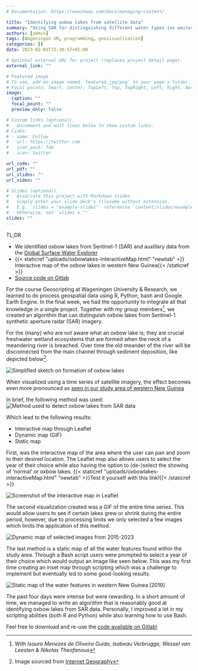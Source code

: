 ```yaml
---
# Documentation: https://wowchemy.com/docs/managing-content/

title: "Identifying oxbow lakes from satellite data"
summary: "Using SAR for distinguishing different water types ins western New Guinea"
authors: [admin]
tags: [Wageningen UR, programming, geovisualization]
categories: []
date: 2023-02-03T15:30:57+02:00

# Optional external URL for project (replaces project detail page).
external_link: ""

# Featured image
# To use, add an image named `featured.jpg/png` to your page's folder.
# Focal points: Smart, Center, TopLeft, Top, TopRight, Left, Right, BottomLeft, Bottom, BottomRight.
image:
  caption: ""
  focal_point: ""
  preview_only: false

# Custom links (optional).
#   Uncomment and edit lines below to show custom links.
# links:
# - name: Follow
#   url: https://twitter.com
#   icon_pack: fab
#   icon: twitter

url_code: ""
url_pdf: ""
url_slides: ""
url_video: ""

# Slides (optional).
#   Associate this project with Markdown slides.
#   Simply enter your slide deck's filename without extension.
#   E.g. `slides = "example-slides"` references `content/slides/example-slides.md`.
#   Otherwise, set `slides = ""`.
slides: ""
---
```

TL;DR
- We identified oxbow lakes from Sentinel-1 (SAR) and auxillary data from the [Global Surface Water Explorer](https://global-surface-water.appspot.com/download)
- {{< staticref "uploads/oxbowlakes-interactiveMap.html" "newtab" >}} Interactive map of the oxbow lakes in western New Guinea{{< /staticref >}}
-	[Source code on Gitlab](https://git.wur.nl/geoscripting-2023-january/staff/project/Project_Starter-Porco_Rosso)

For the course Geoscripting at Wageningen University & Research, we learned to do process geospatial data using R, Python, bash and Google Earth Engine. In the final week, we had the opportunity to integrate all that knowledge in a single project. Together with my group members[^1], we created an algorithm that can distinguish oxbow lakes from Sentinel-1 synthetic aperture radar (SAR) imagery.

For the (many) who are not aware what an oxbow lake is; they are crucial freshwater wetland ecosystems that are formed when the neck of a meandering river is breached. Over time the old meander of the river will be disconnected from the main channel through sediment deposition, like depicted below[^2].

![](figure_oxbowlakes-formation.png "Simplified sketch on formation of oxbow lakes")
 
When visualized using a time series of satellite imagery, the effect becomes even more pronounced as [seen in our study area of western New Guinea](https://earthengine.google.com/timelapse#v=-3.31616,139.0256,10.624,latLng&t=0.35&ps=25&bt=19840101&et=20201231&startDwell=0&endDwell=0)

In brief, the following method was used:
![](figure_oxbowlakes-method.png "Method used to detect oxbow lakes from SAR data")
 
Which lead to the following results: 
- Interactive map through Leaflet
- Dynamic map (GIF)
- Static map

First, was the interactive map of the area where the user can pan and zoom to their desired location. The Leaflet map also allows users to select the year of their choice while also having the option to (de-)select the showing of ‘normal’ or oxbow lakes. {{< staticref "uploads/oxbowlakes-interactiveMap.html" "newtab" >}}Test it yourself with this link!{{< /staticref >}}

![](figure_oxbowlakes-html.png "Screenshot of the interactive map in Leaflet")

The second visualization created was a GIF of the entire time series. This would allow users to see if certain lakes grew or shrink during the entire period, however, due to processing limits we only selected a few images which limits the application of this method. 

![](figure_oxbowlakes-gif.gif "Dynamic map of selected images from 2015-2023")

The last method is a static map of all the water features found within the study area. Through a Bash script users were prompted to select a year of their choice which would output an image like seen below. This was my first time creating an inset map through scripting which was a challenge to implement but eventually led to some good-looking results.

![](figure_oxbowlakes-static2019.png "Static map of the water features in western New Guinea [2019]")

The past four days were intense but were rewarding. In a short amount of time, we managed to write an algorithm that is reasonably good at identifying oxbow lakes from SAR data. Personally, I improved a lot in my scripting abilities (both R and Python) while also learning how to use Bash.

Feel free to download and re-use the [code available on Gitlab!](https://git.wur.nl/geoscripting-2023-january/staff/project/Project_Starter-Porco_Rosso)


[^1]:*With Isaura Menezes de Oliveira Guido, Isabeau Verbrugge, Wessel van Leesten & Nikolas Theofanous*
[^2]: Image sourced from [Internet Geography](https://www.internetgeography.net/flashcard/draw-a-simple-diagram-to-show-the-formation-of-an-oxbow-lake/)
